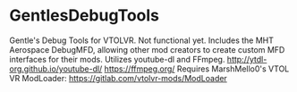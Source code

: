 # GentlesDebugTools
Gentle's Debug Tools for VTOLVR. Not functional yet.
Includes the MHT Aerospace DebugMFD, allowing other mod creators to create custom MFD interfaces for their mods.
Utilizes youtube-dl and FFmpeg.
http://ytdl-org.github.io/youtube-dl/
https://ffmpeg.org/
Requires MarshMello0's VTOL VR ModLoader: 
https://gitlab.com/vtolvr-mods/ModLoader

